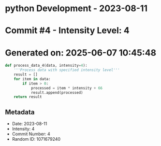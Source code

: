 ﻿# python Development - 2023-08-11
# Commit #4 - Intensity Level: 4
# Generated on: 2025-06-07 10:45:48
```python
def process_data_4(data, intensity=4):
    '''Process data with specified intensity level'''
    result = []
    for item in data:
        if item > 0:
            processed = item * intensity + 66
            result.append(processed)
    return result
```
## Metadata
- Date: 2023-08-11
- Intensity: 4
- Commit Number: 4
- Random ID: 1071679240
